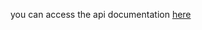 you can access the api documentation [here](https://documenter.getpostman.com/view/21678567/UzBtmPPN)
